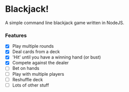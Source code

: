 # Blackjack!

A simple command line blackjack game written in NodeJS.

### Features
- [x] Play multiple rounds
- [x] Deal cards from a deck
- [x] 'Hit' until you have a winning hand (or bust)
- [x] Compete against the dealer
- [ ] Bet on hands
- [ ] Play with multiple players
- [ ] Reshuffle deck
- [ ] Lots of other stuff
